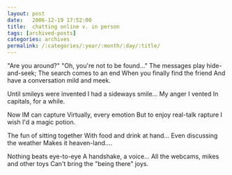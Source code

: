 ```yaml
---
layout: post
date:	2006-12-19 17:52:00
title:  chatting online v. in person
tags: [archived-posts]
categories: archives
permalink: /:categories/:year/:month/:day/:title/
---
```

"Are you around?"
"Oh, you're not to be found..."
The messages play hide-and-seek;
The search comes to an end
When you finally find the friend
And have a conversation mild and meek.

Until smileys were invented
I had a sideways smile...
My anger I vented
In capitals, for a while.

Now IM can capture
Virtually, every emotion
But to  enjoy real-talk rapture
I wish I'd a magic potion.

The fun of sitting together
With food and drink at hand...
Even discussing the weather
Makes it heaven-land....

Nothing beats eye-to-eye
A handshake, a voice...
All the webcams, mikes and other toys
Can't bring the "being there" joys.
